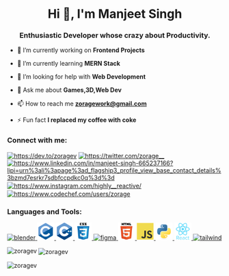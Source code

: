 <h1 align="center">Hi 👋, I'm Manjeet Singh</h1>
<h3 align="center">Enthusiastic Developer whose crazy about Productivity.</h3>

- 🔭 I’m currently working on **Frontend Projects**

- 🌱 I’m currently learning **MERN Stack**

- 🤝 I’m looking for help with **Web Development**

- 💬 Ask me about **Games,3D,Web Dev**

- 📫 How to reach me **zoragework@gmail.com**

- ⚡ Fun fact **I replaced my coffee with coke**

<h3 align="left">Connect with me:</h3>
<p align="left">
<a href="https://dev.to/https://dev.to/zoragev" target="blank"><img align="center" src="https://raw.githubusercontent.com/rahuldkjain/github-profile-readme-generator/master/src/images/icons/Social/devto.svg" alt="https://dev.to/zoragev" height="30" width="40" /></a>
<a href="https://twitter.com/https://twitter.com/zorage__" target="blank"><img align="center" src="https://raw.githubusercontent.com/rahuldkjain/github-profile-readme-generator/master/src/images/icons/Social/twitter.svg" alt="https://twitter.com/zorage__" height="30" width="40" /></a>
<a href="https://linkedin.com/in/https://www.linkedin.com/in/manjeet-singh-665237166?lipi=urn%3ali%3apage%3ad_flagship3_profile_view_base_contact_details%3bzmd7esrkr7sdbfccpdkc0q%3d%3d" target="blank"><img align="center" src="https://raw.githubusercontent.com/rahuldkjain/github-profile-readme-generator/master/src/images/icons/Social/linked-in-alt.svg" alt="https://www.linkedin.com/in/manjeet-singh-665237166?lipi=urn%3ali%3apage%3ad_flagship3_profile_view_base_contact_details%3bzmd7esrkr7sdbfccpdkc0q%3d%3d" height="30" width="40" /></a>
<a href="https://instagram.com/https://www.instagram.com/highly__reactive/" target="blank"><img align="center" src="https://raw.githubusercontent.com/rahuldkjain/github-profile-readme-generator/master/src/images/icons/Social/instagram.svg" alt="https://www.instagram.com/highly__reactive/" height="30" width="40" /></a>
<a href="https://www.codechef.com/users/https://www.codechef.com/users/zorage" target="blank"><img align="center" src="https://cdn.jsdelivr.net/npm/simple-icons@3.1.0/icons/codechef.svg" alt="https://www.codechef.com/users/zorage" height="30" width="40" /></a>
</p>

<h3 align="left">Languages and Tools:</h3>
<p align="left"> <a href="https://www.blender.org/" target="_blank" rel="noreferrer"> <img src="https://download.blender.org/branding/community/blender_community_badge_white.svg" alt="blender" width="40" height="40"/> </a> <a href="https://www.cprogramming.com/" target="_blank" rel="noreferrer"> <img src="https://raw.githubusercontent.com/devicons/devicon/master/icons/c/c-original.svg" alt="c" width="40" height="40"/> </a> <a href="https://www.w3schools.com/cpp/" target="_blank" rel="noreferrer"> <img src="https://raw.githubusercontent.com/devicons/devicon/master/icons/cplusplus/cplusplus-original.svg" alt="cplusplus" width="40" height="40"/> </a> <a href="https://www.w3schools.com/css/" target="_blank" rel="noreferrer"> <img src="https://raw.githubusercontent.com/devicons/devicon/master/icons/css3/css3-original-wordmark.svg" alt="css3" width="40" height="40"/> </a> <a href="https://www.figma.com/" target="_blank" rel="noreferrer"> <img src="https://www.vectorlogo.zone/logos/figma/figma-icon.svg" alt="figma" width="40" height="40"/> </a> <a href="https://www.w3.org/html/" target="_blank" rel="noreferrer"> <img src="https://raw.githubusercontent.com/devicons/devicon/master/icons/html5/html5-original-wordmark.svg" alt="html5" width="40" height="40"/> </a> <a href="https://developer.mozilla.org/en-US/docs/Web/JavaScript" target="_blank" rel="noreferrer"> <img src="https://raw.githubusercontent.com/devicons/devicon/master/icons/javascript/javascript-original.svg" alt="javascript" width="40" height="40"/> </a> <a href="https://www.python.org" target="_blank" rel="noreferrer"> <img src="https://raw.githubusercontent.com/devicons/devicon/master/icons/python/python-original.svg" alt="python" width="40" height="40"/> </a> <a href="https://reactjs.org/" target="_blank" rel="noreferrer"> <img src="https://raw.githubusercontent.com/devicons/devicon/master/icons/react/react-original-wordmark.svg" alt="react" width="40" height="40"/> </a> <a href="https://tailwindcss.com/" target="_blank" rel="noreferrer"> <img src="https://www.vectorlogo.zone/logos/tailwindcss/tailwindcss-icon.svg" alt="tailwind" width="40" height="40"/> </a> </p>

<p><img align="left" src="https://github-readme-stats.vercel.app/api/top-langs?username=zoragev&show_icons=true&locale=en&layout=compact" alt="zoragev" /></p>

<p>&nbsp;<img align="center" src="https://github-readme-stats.vercel.app/api?username=zoragev&show_icons=true&locale=en" alt="zoragev" /></p>

<p><img align="center" src="https://github-readme-streak-stats.herokuapp.com/?user=zoragev&" alt="zoragev" /></p>
